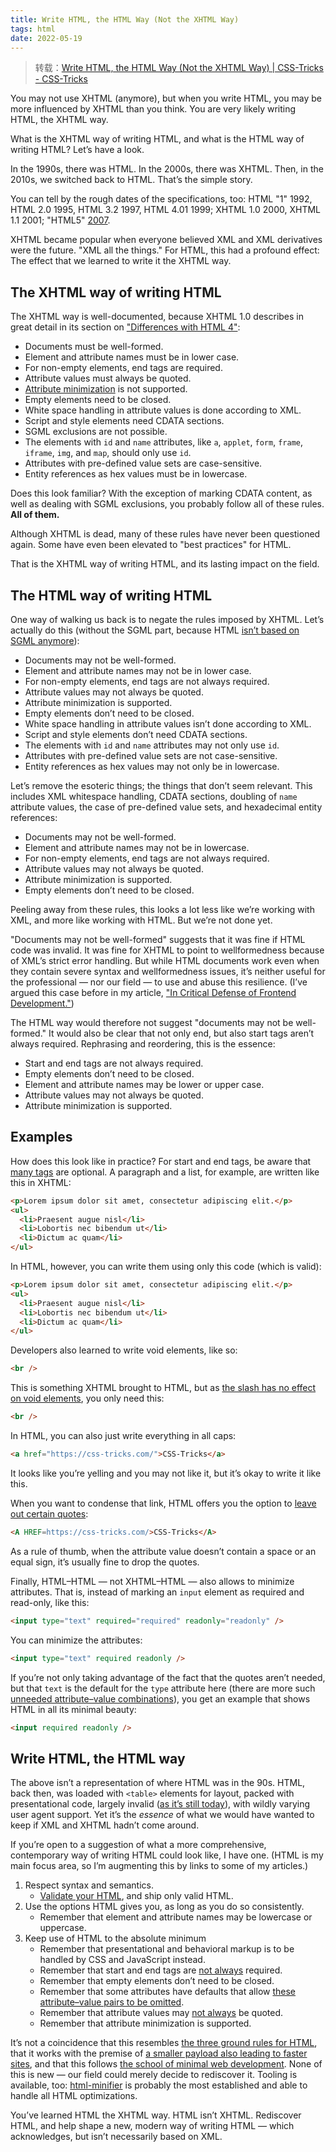 ```yaml
---
title: Write HTML, the HTML Way (Not the XHTML Way)
tags: html
date: 2022-05-19
---
```


> 转载：[Write HTML, the HTML Way (Not the XHTML Way) | CSS-Tricks - CSS-Tricks](https://css-tricks.com/write-html-the-html-way-not-the-xhtml-way/)

You may not use XHTML (anymore), but when you write HTML, you may be more influenced by XHTML than you think. You are very likely writing HTML, the XHTML way.

What is the XHTML way of writing HTML, and what is the HTML way of writing HTML? Let’s have a look.

In the 1990s, there was HTML. In the 2000s, there was XHTML. Then, in the 2010s, we switched back to HTML. That’s the simple story.

You can tell by the rough dates of the specifications, too: HTML "1" 1992, HTML 2.0 1995, HTML 3.2 1997, HTML 4.01 1999; XHTML 1.0 2000, XHTML 1.1 2001; "HTML5" [2007](https://en.wikipedia.org/wiki/HTML5#Timeline).

XHTML became popular when everyone believed XML and XML derivatives were the future. "XML all the things." For HTML, this had a profound effect: The effect that we learned to write it the XHTML way.

## The XHTML way of writing HTML

The XHTML way is well-documented, because XHTML 1.0 describes in great detail in its section on ["Differences with HTML 4"](https://www.w3.org/TR/xhtml1/#diffs):

- Documents must be well-formed.
- Element and attribute names must be in lower case.
- For non-empty elements, end tags are required.
- Attribute values must always be quoted.
- [Attribute minimization](https://www.w3.org/TR/xhtml1/#h-4.5) is not supported.
- Empty elements need to be closed.
- White space handling in attribute values is done according to XML.
- Script and style elements need CDATA sections.
- SGML exclusions are not possible.
- The elements with `id` and `name` attributes, like `a`, `applet`, `form`, `frame`, `iframe`, `img`, and `map`, should only use `id`.
- Attributes with pre-defined value sets are case-sensitive.
- Entity references as hex values must be in lowercase.

Does this look familiar? With the exception of marking CDATA content, as well as dealing with SGML exclusions, you probably follow all of these rules. **All of them.**

Although XHTML is dead, many of these rules have never been questioned again. Some have even been elevated to "best practices" for HTML.

That is the XHTML way of writing HTML, and its lasting impact on the field.

## The HTML way of writing HTML

One way of walking us back is to negate the rules imposed by XHTML. Let’s actually do this (without the SGML part, because HTML [isn’t based on SGML anymore](https://html.spec.whatwg.org/multipage/parsing.html#parsing)):

- Documents may not be well-formed.
- Element and attribute names may not be in lower case.
- For non-empty elements, end tags are not always required.
- Attribute values may not always be quoted.
- Attribute minimization is supported.
- Empty elements don’t need to be closed.
- White space handling in attribute values isn’t done according to XML.
- Script and style elements don’t need CDATA sections.
- The elements with `id` and `name` attributes may not only use `id`.
- Attributes with pre-defined value sets are not case-sensitive.
- Entity references as hex values may not only be in lowercase.

Let’s remove the esoteric things; the things that don’t seem relevant. This includes XML whitespace handling, CDATA sections, doubling of `name` attribute values, the case of pre-defined value sets, and hexadecimal entity references:

- Documents may not be well-formed.
- Element and attribute names may not be in lowercase.
- For non-empty elements, end tags are not always required.
- Attribute values may not always be quoted.
- Attribute minimization is supported.
- Empty elements don’t need to be closed.

Peeling away from these rules, this looks a lot less like we’re working with XML, and more like working with HTML. But we’re not done yet.

"Documents may not be well-formed" suggests that it was fine if HTML code was invalid. It was fine for XHTML to point to wellformedness because of XML’s strict error handling. But while HTML documents work even when they contain severe syntax and wellformedness issues, it’s neither useful for the professional — nor our field — to use and abuse this resilience. (I’ve argued this case before in my article, ["In Critical Defense of Frontend Development."](https://meiert.com/en/blog/critical-frontend-development/))

The HTML way would therefore not suggest "documents may not be well-formed." It would also be clear that not only end, but also start tags aren’t always required. Rephrasing and reordering, this is the essence:

- Start and end tags are not always required.
- Empty elements don’t need to be closed.
- Element and attribute names may be lower or upper case.
- Attribute values may not always be quoted.
- Attribute minimization is supported.

## Examples

How does this look like in practice? For start and end tags, be aware that [many tags](https://meiert.com/en/blog/optional-html/#toc-tags) are optional. A paragraph and a list, for example, are written like this in XHTML:

```html
<p>Lorem ipsum dolor sit amet, consectetur adipiscing elit.</p>
<ul>
  <li>Praesent augue nisl</li>
  <li>Lobortis nec bibendum ut</li>
  <li>Dictum ac quam</li>
</ul>
```

In HTML, however, you can write them using only this code (which is valid):

```html
<p>Lorem ipsum dolor sit amet, consectetur adipiscing elit.</p>
<ul>
  <li>Praesent augue nisl</li>
  <li>Lobortis nec bibendum ut</li>
  <li>Dictum ac quam</li>
</ul>
```

Developers also learned to write void elements, like so:

```html
<br />
```

This is something XHTML brought to HTML, but as [the slash has no effect on void elements](https://html.spec.whatwg.org/multipage/syntax.html#start-tags), you only need this:

```html
<br />
```

In HTML, you can also just write everything in all caps:

```html
<a href="https://css-tricks.com/">CSS-Tricks</a>
```

It looks like you’re yelling and you may not like it, but it’s okay to write it like this.

When you want to condense that link, HTML offers you the option to [leave out certain quotes](https://meiert.com/en/blog/optional-html/#toc-quotes):

```html
<A HREF=https://css-tricks.com/>CSS-Tricks</A>
```

As a rule of thumb, when the attribute value doesn’t contain a space or an equal sign, it’s usually fine to drop the quotes.

Finally, HTML–HTML — not XHTML–HTML — also allows to minimize attributes. That is, instead of marking an `input` element as required and read-only, like this:

```html
<input type="text" required="required" readonly="readonly" />
```

You can minimize the attributes:

```html
<input type="text" required readonly />
```

If you’re not only taking advantage of the fact that the quotes aren’t needed, but that `text` is the default for the `type` attribute here (there are more such [unneeded attribute–value combinations](https://meiert.com/en/blog/optional-html/#toc-attribute-values)), you get an example that shows HTML in all its minimal beauty:

```html
<input required readonly />
```

## Write HTML, the HTML way

The above isn’t a representation of where HTML was in the 90s. HTML, back then, was loaded with `<table>` elements for layout, packed with presentational code, largely invalid ([as it’s still today](https://meiert.com/en/blog/valid-html-2021/)), with wildly varying user agent support. Yet it’s the _essence_ of what we would have wanted to keep if XML and XHTML hadn’t come around.

If you’re open to a suggestion of what a more comprehensive, contemporary way of writing HTML could look like, I have one. (HTML is my main focus area, so I’m augmenting this by links to some of my articles.)

1. Respect syntax and semantics.
   - [Validate your HTML](https://meiert.com/en/blog/the-frontend-developer-test/), and ship only valid HTML.
2. Use the options HTML gives you, as long as you do so consistently.
   - Remember that element and attribute names may be lowercase or uppercase.
3. Keep use of HTML to the absolute minimum
   - Remember that presentational and behavioral markup is to be handled by CSS and JavaScript instead.
   - Remember that start and end tags are [not always](https://meiert.com/en/blog/optional-html/#toc-tags) required.
   - Remember that empty elements don’t need to be closed.
   - Remember that some attributes have defaults that allow [these attribute–value pairs to be omitted](https://meiert.com/en/blog/optional-html/#toc-attribute-values).
   - Remember that attribute values may [not always](https://meiert.com/en/blog/optional-html/#toc-quotes) be quoted.
   - Remember that attribute minimization is supported.

It’s not a coincidence that this resembles [the three ground rules for HTML](https://meiert.com/en/blog/rules-for-html/), that it works with the premise of [a smaller payload also leading to faster sites](https://meiert.com/en/blog/html-performance/), and that this follows [the school of minimal web development](https://meiert.com/en/blog/minimal-web-development/). None of this is new — our field could merely decide to rediscover it. Tooling is available, too: [html-minifier](https://github.com/kangax/html-minifier) is probably the most established and able to handle all HTML optimizations.

You’ve learned HTML the XHTML way. HTML isn’t XHTML. Rediscover HTML, and help shape a new, modern way of writing HTML — which acknowledges, but isn’t necessarily based on XML.

